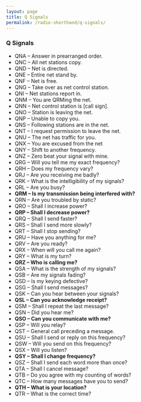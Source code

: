 ```yaml
---
layout: page
title: Q Signals
permalink: /radio-shorthand/q-signals/
---
```


### Q Signals

* QNA – Answer in prearranged order.
* QNC – All net stations copy.
* QND – Net is directed.
* QNE – Entire net stand by.
* QNF – Net is free.
* QNG – Take over as net control station.
* QNI – Net stations report in.
* QNM – You are QRMing the net.
* QNN – Net control station is [call sign].
* QNO – Station is leaving the net.
* QNP – Unable to copy you.
* QNS – Following stations are in the net.
* QNT – I request permission to leave the net.
* QNU – The net has traffic for you.
* QNX – You are excused from the net
* QNY – Shift to another frequency.
* QNZ – Zero beat your signal with mine.
* QRG – Will you tell me my exact frequency?
* QRH – Does my frequency vary?
* QRJ – Are you receiving me badly?
* QRK – What is the intelligibility of my signals?
* QRL – Are you busy?
* **QRM – Is my transmission being interfered with?**
* QRN – Are you troubled by static?
* QRO – Shall I increase power?
* **QRP – Shall I decrease power?**
* QRQ – Shall I send faster?
* QRS – Shall I send more slowly?
* QRT – Shall I stop sending?
* QRU – Have you anything for me?
* QRV – Are you ready?
* QRX – When will you call me again?
* QRY – What is my turn?
* **QRZ – Who is calling me?**
* QSA – What is the strength of my signals?
* QSB – Are my signals fading?
* QSD – Is my keying defective?
* QSG – Shall I send messages?
* QSK – Can you hear between your signals?
* **QSL – Can you acknowledge receipt?**
* QSM – Shall I repeat the last message?
* QSN – Did you hear me?
* **QSO – Can you communicate with me?**
* QSP – Will you relay?
* QST – General call preceding a message.
* QSU – Shall I send or reply on this frequency?
* QSW – Will you send on this frequency?
* QSX – Will you listen?
* **QSY – Shall I change frequency?**
* QSZ – Shall I send each word more than once?
* QTA – Shall I cancel message?
* QTB – Do you agree with my counting of words?
* QTC – How many messages have you to send?
* **QTH – What is your location?**
* QTR – What is the correct time?

